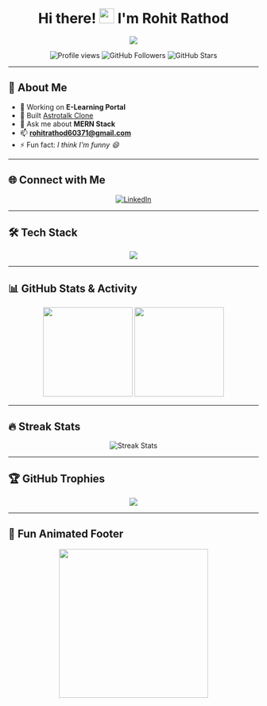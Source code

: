 <!-- Waving Hand Header -->
<h1 align="center">
  Hi there! 
  <img src="https://raw.githubusercontent.com/MartinHeinz/MartinHeinz/master/wave.gif" width="30px" height="30px">
  I'm Rohit Rathod
</h1>

<!-- Typing Animation -->
<p align="center">
  <a href="https://git.io/typing-svg">
    <img src="https://readme-typing-svg.herokuapp.com?size=25&center=true&vCenter=true&width=600&lines=Full-Stack+JavaScript+Developer;MERN+Stack+Specialist;MongoDB+%7C+Express.js+%7C+React+%7C+Node.js;Always+Learning+New+Tech" />
  </a>
</p>

<!-- Profile Views & Badges -->
<p align="center">
  <img src="https://komarev.com/ghpvc/?username=rohitrathod9033&label=Profile%20views&color=0e75b6&style=flat" alt="Profile views" />
  <img src="https://img.shields.io/github/followers/rohitrathod9033?label=Followers&style=social" alt="GitHub Followers" />
  <img src="https://img.shields.io/github/stars/rohitrathod9033?style=social" alt="GitHub Stars" />
</p>

---

## 🚀 About Me  
- 🔭 Working on **E-Learning Portal**  
- 🌟 Built [Astrotalk Clone](https://astrotalk-clone.netlify.app/)  
- 💬 Ask me about **MERN Stack**  
- 📫 **rohitrathod60371@gmail.com**  
- ⚡ Fun fact: *I think I'm funny 😄*

---

## 🌐 Connect with Me
<p align="center">
  <a href="https://www.linkedin.com/in/rohittrathodd18/" target="_blank">
    <img src="https://skillicons.dev/icons?i=linkedin" alt="LinkedIn" />
  </a>
</p>

---

## 🛠️ Tech Stack
<p align="center">
  <img src="https://skillicons.dev/icons?i=aws,babel,css,docker,express,html,js,mongodb,mysql,nodejs,react,sass,tailwind" />
</p>

---

## 📊 GitHub Stats & Activity
<div align="center">
  <img src="https://github-readme-stats.vercel.app/api?username=rohitrathod9033&show_icons=true&theme=radical" height="180px" />
  <img src="https://github-readme-stats.vercel.app/api/top-langs/?username=rohitrathod9033&layout=compact&theme=radical" height="180px" />
</div>

---

## 🔥 Streak Stats
<p align="center">
  <img src="https://github-readme-streak-stats.herokuapp.com/?user=rohitrathod9033&theme=radical" alt="Streak Stats" />
</p>

---

## 🏆 GitHub Trophies
<p align="center">
  <img src="https://github-profile-trophy.vercel.app/?username=rohitrathod9033&theme=dracula&margin-w=15&margin-h=15&no-bg=true&no-frame=true" />
</p>

---

## 🎯 Fun Animated Footer
<p align="center">
  <img src="https://media.giphy.com/media/qgQUggAC3Pfv687qPC/giphy.gif" width="300" />
</p>
